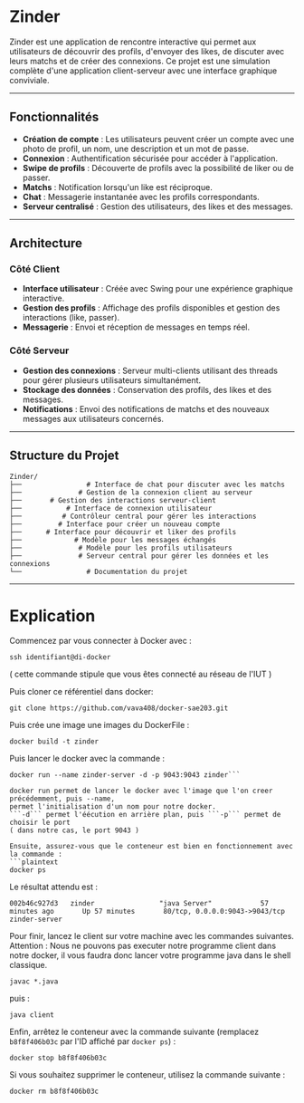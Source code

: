 # Zinder

Zinder est une application de rencontre interactive qui permet aux utilisateurs de découvrir des profils, d'envoyer des likes, de discuter avec leurs matchs et de créer des connexions. Ce projet est une simulation complète d'une application client-serveur avec une interface graphique conviviale.

---

## Fonctionnalités

- **Création de compte** : Les utilisateurs peuvent créer un compte avec une photo de profil, un nom, une description et un mot de passe.
- **Connexion** : Authentification sécurisée pour accéder à l'application.
- **Swipe de profils** : Découverte de profils avec la possibilité de liker ou de passer.
- **Matchs** : Notification lorsqu'un like est réciproque.
- **Chat** : Messagerie instantanée avec les profils correspondants.
- **Serveur centralisé** : Gestion des utilisateurs, des likes et des messages.

---

## Architecture

### Côté Client
- **Interface utilisateur** : Créée avec Swing pour une expérience graphique interactive.
- **Gestion des profils** : Affichage des profils disponibles et gestion des interactions (like, passer).
- **Messagerie** : Envoi et réception de messages en temps réel.

### Côté Serveur
- **Gestion des connexions** : Serveur multi-clients utilisant des threads pour gérer plusieurs utilisateurs simultanément.
- **Stockage des données** : Conservation des profils, des likes et des messages.
- **Notifications** : Envoi des notifications de matchs et des nouveaux messages aux utilisateurs concernés.

---

## Structure du Projet

```plaintext
Zinder/
├──                # Interface de chat pour discuter avec les matchs
├──              # Gestion de la connexion client au serveur
├──       # Gestion des interactions serveur-client
├──           # Interface de connexion utilisateur
├──          # Contrôleur central pour gérer les interactions
├──         # Interface pour créer un nouveau compte
├──      # Interface pour découvrir et liker des profils
├──             # Modèle pour les messages échangés
├──              # Modèle pour les profils utilisateurs
├──              # Serveur central pour gérer les données et les connexions
└──                # Documentation du projet
````

---
# Explication
Commencez par vous connecter à Docker avec :  
```plaintext
ssh identifiant@di-docker
```

( cette commande stipule que vous êtes connecté au réseau de l'IUT )

Puis cloner ce référentiel dans docker: 
```plaintext
git clone https://github.com/vava408/docker-sae203.git
 ```

Puis crée une image une images du DockerFile : 
```
docker build -t zinder
```

Puis lancer le docker avec la commande : 
```plaintext
docker run --name zinder-server -d -p 9043:9043 zinder```

docker run permet de lancer le docker avec l'image que l'on creer précédemment, puis --name, 
permet l'initialisation d'un nom pour notre docker.
```-d``` permet l'éécution en arrière plan, puis ```-p``` permet de choisir le port
( dans notre cas, le port 9043 ) 

Ensuite, assurez-vous que le conteneur est bien en fonctionnement avec la commande :  
```plaintext
docker ps
```

Le résultat attendu est :  
```plaintext
002b46c927d3   zinder                "java Server"            57 minutes ago       Up 57 minutes       80/tcp, 0.0.0.0:9043->9043/tcp                   zinder-server
```

Pour finir, lancez le client sur votre machine avec les commandes suivantes.
Attention : Nous ne pouvons pas executer notre programme client dans notre docker,
il vous faudra donc lancer votre programme java dans le shell classique.
```
javac *.java
```
puis :  
```
java client
```

Enfin, arrêtez le conteneur avec la commande suivante (remplacez `b8f8f406b03c` par l'ID affiché par `docker ps`) :  
```
docker stop b8f8f406b03c
```

Si vous souhaitez supprimer le conteneur, utilisez la commande suivante :  
```
docker rm b8f8f406b03c
```
 
